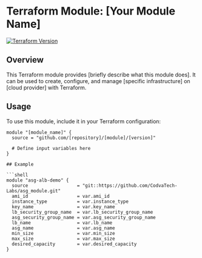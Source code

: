 # Terraform Module: [Your Module Name]

[![Terraform Version](https://img.shields.io/badge/tf-%3E%3D0.12.0-blue.svg)](https://www.terraform.io)

## Overview

This Terraform module provides [briefly describe what this module does]. It can be used to create, configure, and manage [specific infrastructure] on [cloud provider] with Terraform.

## Usage

To use this module, include it in your Terraform configuration:

```hcl
module "[module_name]" {
  source = "github.com/[repository]/[module]/[version]"

  # Define input variables here
}

## Example

```shell
module "asg-alb-demo" {
  source                  = "git::https://github.com/CodvaTech-Labs/asg_module.git"
  ami_id                  = var.ami_id
  instance_type           = var.instance_type
  key_name                = var.key_name
  lb_security_group_name  = var.lb_security_group_name
  asg_security_group_name = var.asg_security_group_name
  lb_name                 = var.lb_name
  asg_name                = var.asg_name
  min_size                = var.min_size
  max_size                = var.max_size
  desired_capacity        = var.desired_capacity
}

```